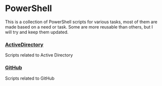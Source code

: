 # PowerShell
This is a collection of PowerShell scripts for various tasks, most of them are made based on a need or task. Some are more reusable than others, but I will try and keep them updated.
### [ActiveDirectory](./ActiveDirectory/)
Scripts related to Active Directory
### [GitHub](./GitHub/)
Scripts related to GitHub
